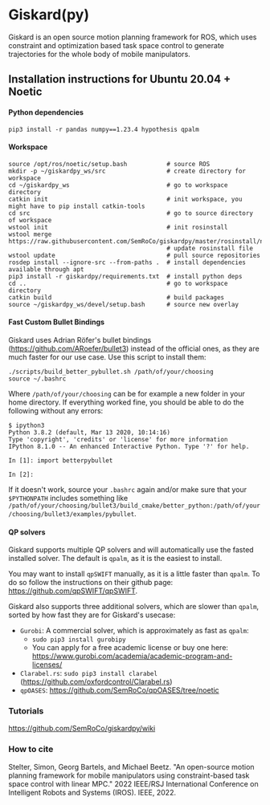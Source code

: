 # Giskard(py)
Giskard is an open source motion planning framework for ROS, which uses constraint and optimization based task space control to generate trajectories for the whole body of mobile manipulators.

## Installation instructions for Ubuntu 20.04 + Noetic

#### Python dependencies
```
pip3 install -r pandas numpy==1.23.4 hypothesis qpalm
```

#### Workspace
```
source /opt/ros/noetic/setup.bash           # source ROS
mkdir -p ~/giskardpy_ws/src                 # create directory for workspace
cd ~/giskardpy_ws                           # go to workspace directory
catkin init                                 # init workspace, you might have to pip install catkin-tools
cd src                                      # go to source directory of workspace
wstool init                                 # init rosinstall
wstool merge https://raw.githubusercontent.com/SemRoCo/giskardpy/master/rosinstall/noetic.rosinstall
                                            # update rosinstall file
wstool update                               # pull source repositories
rosdep install --ignore-src --from-paths .  # install dependencies available through apt
pip3 install -r giskardpy/requirements.txt  # install python deps
cd ..                                       # go to workspace directory
catkin build                                # build packages
source ~/giskardpy_ws/devel/setup.bash      # source new overlay
```

#### Fast Custom Bullet Bindings
Giskard uses Adrian Röfer's bullet bindings (https://github.com/ARoefer/bullet3) instead of the official ones, as they are much faster for our use case.
Use this script to install them:
```
./scripts/build_better_pybullet.sh /path/of/your/choosing
source ~/.bashrc
```
Where `/path/of/your/choosing` can be for example a new folder in your home directory.
If everything worked fine, you should be able to do the following without any errors:
```
$ ipython3
Python 3.8.2 (default, Mar 13 2020, 10:14:16) 
Type 'copyright', 'credits' or 'license' for more information
IPython 8.1.0 -- An enhanced Interactive Python. Type '?' for help.

In [1]: import betterpybullet

In [2]:
```
If it doesn't work, source your ```.bashrc``` again 
and/or make sure that your ```$PYTHONPATH``` includes something like ```/path/of/your/choosing/bullet3/build_cmake/better_python:/path/of/your/choosing/bullet3/examples/pybullet```. 

#### QP solvers
Giskard supports multiple QP solvers and will automatically use the fasted installed solver.
The default is `qpalm`, as it is the easiest to install.

You may want to install `qpSWIFT` manually, as it is a little faster than `qpalm`.
To do so follow the instructions on their github page: https://github.com/qpSWIFT/qpSWIFT.

Giskard also supports three additional solvers, which are slower than `qpalm`, sorted by how fast they are for Giskard's usecase:
- `Gurobi`: A commercial solver, which is approximately as fast as `qpalm`: 
  - ```sudo pip3 install gurobipy```
  - You can apply for a free academic license or buy one here: https://www.gurobi.com/academia/academic-program-and-licenses/
- `Clarabel.rs`: `sudo pip3 install clarabel` (https://github.com/oxfordcontrol/Clarabel.rs)
- `qpOASES`: https://github.com/SemRoCo/qpOASES/tree/noetic

### Tutorials
https://github.com/SemRoCo/giskardpy/wiki

### How to cite
Stelter, Simon, Georg Bartels, and Michael Beetz. "An open-source motion planning framework for mobile manipulators using constraint-based task space control with linear MPC." 2022 IEEE/RSJ International Conference on Intelligent Robots and Systems (IROS). IEEE, 2022.


